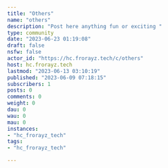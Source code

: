 ```yaml
---
title: "Others" 
name: "others"
description: "Post here anything fun or exciting "
type: community
date: "2023-06-23 01:19:08"
draft: false
nsfw: false
actor_id: "https://hc.frorayz.tech/c/others"
host: hc.frorayz.tech
lastmod: "2023-06-13 03:10:19"
published: "2023-06-09 07:18:15"
subscribers: 1
posts: 0
comments: 0
weight: 0
dau: 0
wau: 0
mau: 0
instances:
- "hc_frorayz_tech"
tags: 
- "hc_frorayz_tech"

---
```

